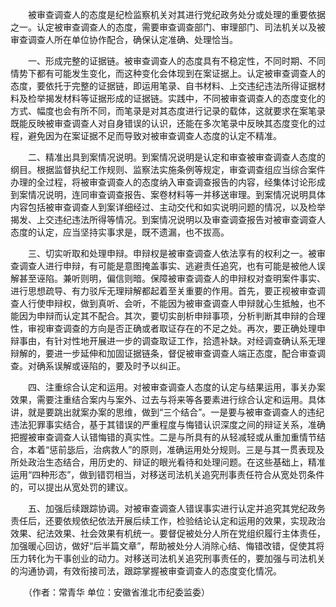 　　被审查调查人的态度是纪检监察机关对其进行党纪政务处分或处理的重要依据之一。认定被审查调查人的态度，需要审查调查部门、审理部门、司法机关以及被审查调查人所在单位协作配合，确保认定准确、处理恰当。

　　一、形成完整的证据链。被审查调查人的态度具有不稳定性，不同时期、不同情势下都有可能发生变化，而这种变化会体现到在案证据上。认定被审查调查人的态度，要依托于完整的证据链，即运用笔录、自书材料、上交违纪违法所得证据材料及检举揭发材料等证据形成的证据链。实践中，不同被审查调查人的态度变化的方式、幅度也会有所不同，而笔录是对其态度进行记录的载体，这就要求在案笔录既能反映被审查调查人对自身错误的认识，还能在多次笔录中反映其态度变化的过程，避免因为在案证据不足而导致对被审查调查人态度的认定不精准。

　　二、精准出具到案情况说明。到案情况说明是认定和审查被审查调查人态度的纲目。根据监督执纪工作规则、监察法实施条例等规定，审查调查组应当综合案件办理的全过程，将被审查调查人的态度纳入审查调查报告的内容，经集体讨论形成到案情况说明，连同审查调查报告、案卷材料等一并移送审理。到案情况说明具体内容包括被审查调查人到案详细经过、主动交代和如实说明问题的情况，以及检举揭发、上交违纪违法所得等情况。到案情况说明以及审查调查报告对被审查调查人态度的认定，应当坚持实事求是，既不遗漏，也不拔高。

　　三、切实听取和处理申辩。申辩权是被审查调查人依法享有的权利之一。被审查调查人进行申辩，有可能是意图掩盖事实、逃避责任追究，也有可能是被他人误解甚至诬陷。兼听则明，偏信则暗。保障被审查调查人的申辩权对查明案件事实、进行思想疏导、有力驳斥无理辩解都起着至关重要的作用。首先，要正视被审查调查人行使申辩权，做到真听、会听，不能因为被审查调查人申辩就心生抵触，也不能因为申辩而认定其不配合。其次，要切实剖析申辩事项，分析判断其申辩的合理性，审视审查调查的方向是否正确或者取证存在的不足之处。再次，要正确处理申辩事由，有针对性地开展进一步的调查取证工作，拾遗补缺。对经调查确认系无理辩解的，要进一步延伸和加固证据链条，督促被审查调查人端正态度，配合审查调查。对确系误解或诬陷的，要及时予以纠正。

　　四、注重综合认定和运用。对被审查调查人态度的认定与结果运用，事关办案效果，需要注重结合案内与案外、过去与将来等各要素进行综合认定和运用。具体讲，就是要跳出就案办案的思维，做到“三个结合”。一是要与被审查调查人的违纪违法犯罪事实结合，基于其错误的严重程度与悔错认识深度之间的辩证关系，准确把握被审查调查人认错悔错的真实性。二是与所具有的从轻减轻或从重加重情节结合，本着“惩前毖后，治病救人”的原则，准确运用处分规则。三是与其一贯表现及所处政治生态结合，用历史的、辩证的眼光看待和处理问题。在这些基础上，精准运用“四种形态”，做到错罚相当，对移送司法机关追究刑事责任符合从宽处罚条件的，可以提出从宽处罚的建议。

　　五、加强后续跟踪协调。对被审查调查人错误事实进行认定并追究其党纪政务责任后，还要依规依纪依法开展后续工作，检验结论认定和运用的效果，实现政治效果、纪法效果、社会效果有机统一。要督促被处分人所在党组织履行主体责任，加强暖心回访，做好“后半篇文章”，帮助被处分人消除心结、悔错改错，促使其将压力转化为干事创业的动力。对移送司法机关追究刑事责任的，要加强与司法机关的沟通协调，有效衔接司法，跟踪掌握被审查调查人的态度变化情况。

　　（作者：常青华 单位：安徽省淮北市纪委监委）